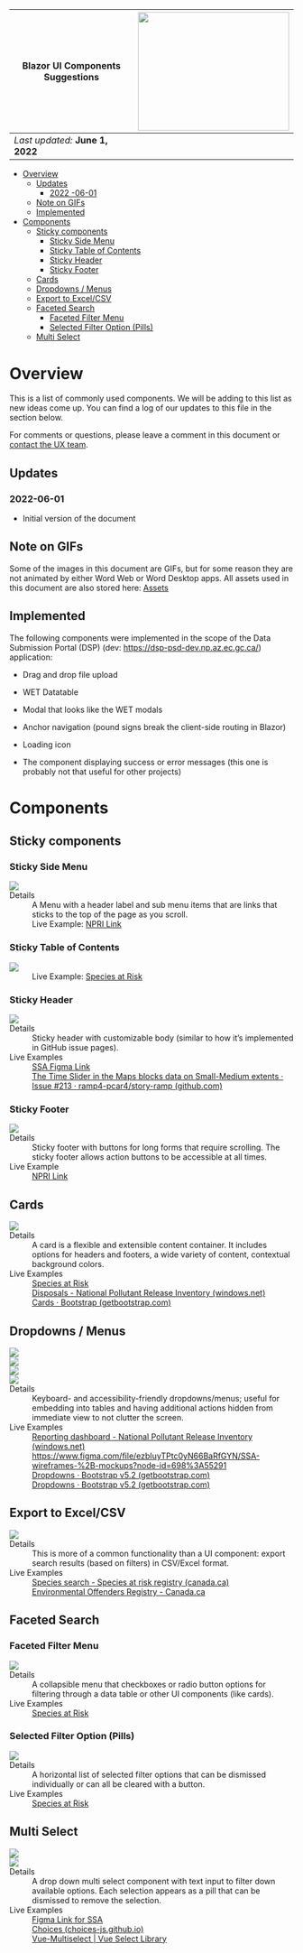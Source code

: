 | **Blazor UI Components** Suggestions | <img src="./media/image1.png" style="width:2.79214in;height:2.1913in" /> |
|--------------------------------------|--------------------------------------------------------------------------|
| *Last updated:* **June 1, 2022**     |                                                                          |

<!-- TOC -->

- [Overview](#overview)
    - [Updates](#updates)
        - [2022 -06-01](#2022--06-01)
    - [Note on GIFs](#note-on-gifs)
    - [Implemented](#implemented)
- [Components](#components)
    - [Sticky components](#sticky-components)
        - [Sticky Side Menu](#sticky-side-menu)
        - [Sticky Table of Contents](#sticky-table-of-contents)
        - [Sticky Header](#sticky-header)
        - [Sticky Footer](#sticky-footer)
    - [Cards](#cards)
    - [Dropdowns / Menus](#dropdowns--menus)
    - [Export to Excel/CSV](#export-to-excelcsv)
    - [Faceted Search](#faceted-search)
        - [Faceted Filter Menu](#faceted-filter-menu)
        - [Selected Filter Option (Pills)](#selected-filter-option-pills)
    - [Multi Select](#multi-select)

<!-- /TOC -->

# Overview

This is a list of commonly used components. We will be adding to this
list as new ideas come up. You can find a log of our updates to this
file in the section below.

For comments or questions, please leave a comment in this document or
[contact the UX
team](mailto:experienceutilisateur-userexperience@ec.gc.ca).

## Updates

### 2022-06-01

-   Initial version of the document

## Note on GIFs

Some of the images in this document are GIFs, but for some reason they
are not animated by either Word Web or Word Desktop apps. All assets
used in this document are also stored here:
[Assets](https://007gc.sharepoint.com/:f:/s/BeSD-SADSAI-AS-UXTeam/EgAZxjy8CtdOiIIwIJDIiBsB64wMvV_p5VqjeraT8B6T6g?e=aba4Ys)

## Implemented

The following components were implemented in the scope of the Data
Submission Portal (DSP) (dev: <https://dsp-psd-dev.np.az.ec.gc.ca/>)
application:

-   Drag and drop file upload

-   WET Datatable

-   Modal that looks like the WET modals

-   Anchor navigation (pound signs break the client-side routing in
    Blazor)

-   Loading icon

-   The component displaying success or error messages (this one is
    probably not that useful for other projects)

# Components

## Sticky components

### Sticky Side Menu

<dl>
    <dt><img src="./media/image2.gif"/></dt>
    <dt>Details</dt>
    <dd>A Menu with a header label and sub menu items that are links that sticks to the top of the page as you scroll.</dd>
    <dd>Live Example: <a href="https://lakeclearmoon.z27.web.core.windows.net/report/part_1a/part_1a_disposals.html">NPRI Link</a><dd>
</dl>

### Sticky Table of Contents

<dl>
    <dt><img src="./media/image3.gif"/></dt>
    <dd>Live Example: <a href="https://species-registry.canada.ca/index-en.html#/species/963-646">Species at Risk</a><dd>
</dl>

### Sticky Header

<dl>
    <dt><img src="./media/image4.gif"/></dt>
    <dt>Details</dt>
    <dd>Sticky header with customizable body (similar to how it’s implemented in GitHub issue pages).</dd>
    <dt>Live Examples</dt>
    <dd>
        <a href="https://lakeclearmoon.z27.web.core.windows.net/report/part_1a/part_1a_disposals.html">SSA Figma Link</a>
    </dd>
    <dd>
        <a href="https://github.com/ramp4-pcar4/story-ramp/issues/213">The Time Slider in the Maps blocks data on Small-Medium extents · Issue #213 · ramp4-pcar4/story-ramp (github.com)</a>
    </dd>
</dl>

### Sticky Footer

<dl>
    <dt><img src="./media/image5.gif"/></dt>
    <dt>Details</dt>
    <dd>Sticky footer with buttons for long forms that require scrolling. The sticky footer allows action buttons to be accessible at all times.</dd>
    <dt>Live Example</dt>
    <dd>
        <a href="https://lakeclearmoon.z27.web.core.windows.net/report/part_1a/part_1a_disposals.html">NPRI Link</a>
    </dd>
</dl>

## Cards

<dl>
    <dt><img src="./media/image6.png"/></dt>
    <dt>Details</dt>
    <dd>A card is a flexible and extensible content container. It includes options for headers and footers, a wide variety of content, contextual background colors.</dd>
    <dt>Live Examples</dt>
    <dd>
        <a href="https://species-registry.canada.ca/index-en.html#/species?ranges=2,7&amp;sortBy=commonNameSort&amp;sortDirection=asc&amp;pageSize=10">Species at Risk</a>
    </dd>
    <dd>
        <a href="https://lakeclearmoon.z27.web.core.windows.net/report/part_1a/part_1a_disposals.html">Disposals - National Pollutant Release Inventory (windows.net)</a>
    </dd>
    <dd>
        <a href="https://getbootstrap.com/docs/4.0/components/card/">Cards · Bootstrap (getbootstrap.com)</a>
    </dd>
</dl>

## Dropdowns / Menus

<dl>
    <dt><img src="./media/image8.gif"/></dt>
    <dt><img src="./media/image9.png"/></dt>
    <dt><img src="./media/image10.png"/></dt>
    <dt><img src="./media/image11.png"/></dt>
    <dt>Details</dt>
    <dd>Keyboard- and accessibility-friendly dropdowns/menus; useful for embedding into tables and having additional actions hidden from immediate view to not clutter the screen.</dd>
    <dt>Live Examples</dt>
    <dd>
        <a href="https://lakeclearmoon.z27.web.core.windows.net/reporting_dashboard.html">Reporting dashboard - National Pollutant Release Inventory (windows.net)</a>
    </dd>
    <dd>
        <a href="https://www.figma.com/file/ezbIuyTPtc0yN66BaRfGYN/SSA-wireframes-%2B-mockups?node-id=698%3A55291">https://www.figma.com/file/ezbIuyTPtc0yN66BaRfGYN/SSA-wireframes-%2B-mockups?node-id=698%3A55291</a>
    </dd>
    <dd>
        <a href="https://getbootstrap.com/docs/5.2/components/dropdowns/#single-button">Dropdowns · Bootstrap v5.2 (getbootstrap.com)</a>
    </dd>
    <dd>
        <a href="https://getbootstrap.com/docs/5.2/components/dropdowns/#split-button">Dropdowns · Bootstrap v5.2 (getbootstrap.com)</a>
    </dd>
</dl>

## Export to Excel/CSV

<dl>
    <dt><img src="./media/image12.png"/></dt>
    <dt>Details</dt>
    <dd>This is more of a common functionality than a UI component: export search results (based on filters) in CSV/Excel format.</dd>
    <dt>Live Examples</dt>
    <dd>
        <a href="https://species-registry.canada.ca/index-en.html#/species?sortBy=commonNameSort&amp;sortDirection=asc&amp;pageSize=10">Species search - Species at risk registry (canada.ca)</a>
    </dd>
    <dd>
        <a href="https://environmental-protection.canada.ca/offenders-registry#:~:text=Search-,Export%20all%20records%20of%20the%20Environmental%20Offenders%20Registry,-Click%20on%20the">Environmental Offenders Registry - Canada.ca</a>
    </dd>
</dl>

## Faceted Search

### Faceted Filter Menu

<dl>
    <dt><img src="./media/image13.png"/></dt>
    <dt>Details</dt>
    <dd>A collapsible menu that checkboxes or radio button options for filtering through a data table or other UI components (like cards).</dd>
    <dt>Live Examples</dt>
    <dd>
        <a href="https://species-registry.canada.ca/index-en.html#/species?ranges=2,7&amp;sortBy=commonNameSort&amp;sortDirection=asc&amp;pageSize=10">Species at Risk</a>
    </dd>
</dl>

### Selected Filter Option (Pills)

<dl>
    <dt><img src="./media/image14.png"/></dt>
    <dt>Details</dt>
    <dd>A horizontal list of selected filter options that can be dismissed individually or can all be cleared with a button.</dd>
    <dt>Live Examples</dt>
    <dd>
        <a href="https://species-registry.canada.ca/index-en.html#/species?ranges=2,7&amp;sortBy=commonNameSort&amp;sortDirection=asc&amp;pageSize=10">Species at Risk</a>
    </dd>
</dl>

## Multi Select

<dl>
    <dt><img src="./media/image15.png"/></dt>
    <dt><img src="./media/image16.png"/></dt>
    <dt>Details</dt>
    <dd>A drop down multi select component with text input to filter down available options. Each selection appears as a pill that can be dismissed to remove the selection.</dd>
    <dt>Live Examples</dt>
    <dd>
        <a href="https://www.figma.com/proto/ezbIuyTPtc0yN66BaRfGYN/SSA-wireframes-%2B-mockups?node-id=1279%3A82050&amp;scaling=min-zoom&amp;page-id=351%3A1604&amp;starting-point-node-id=1279%3A86906&amp;show-proto-sidebar=1">Figma Link for SSA</a>
    </dd>
    <dd>
        <a href="https://choices-js.github.io/Choices/">Choices (choices-js.github.io)</a>
    </dd>
    <dd>
        <a href="https://vue-multiselect.js.org/">Vue-Multiselect | Vue Select Library</a>
    </dd>
</dl>